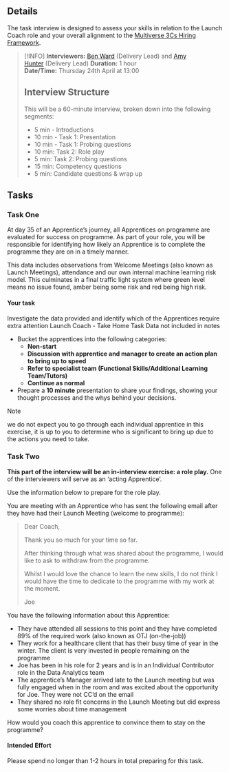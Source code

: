 ## Details

The task interview is designed to assess your skills in relation to the Launch Coach role and your overall alignment to the [Multiverse 3Cs Hiring Framework](../../../Research/Three%20C's%20Hiring%20Framework.md).

> [!INFO]
> **Interviewers:** [Ben Ward](https://www.linkedin.com/in/ben-ward-91353217b/) (Delivery Lead) and [Amy Hunter](https://www.linkedin.com/in/amy-hunter-n%C3%A9e-cawthrow-a6360495/) (Delivery Lead)
**Duration:** 1 hour  
**Date/Time:** Thursday 24th April at 13:00
> ## Interview Structure
> 
> This will be a 60-minute interview, broken down into the following segments:
> - 5 min - Introductions
> - 10 min - Task 1: Presentation
> - 10 min - Task 1: Probing questions
> - 10 min: Task 2: Role play
> - 5 min: Task 2: Probing questions
> - 15 min: Competency questions
> - 5 min: Candidate questions & wrap up

## Tasks

### Task One

At day 35 of an Apprentice’s journey, all Apprentices on programme are evaluated for success on programme. As part of your role, you will be responsible for identifying how likely an Apprentice is to complete the programme they are on in a timely manner.

This data includes observations from Welcome Meetings (also known as Launch Meetings), attendance and our own internal machine learning risk model. This culminates in a final traffic light system where green level means no issue found, amber being some risk and red being high risk.

#### Your task
Investigate the data provided and identify which of the Apprentices require extra attention Launch Coach - Take Home Task Data not included in notes
- Bucket the apprentices into the following categories:
	- **Non-start**
	- **Discussion with apprentice and manager to create an action plan to bring up to speed**
	- **Refer to specialist team (Functional Skills/Additional Learning Team/Tutors)**
	- **Continue as normal**
- Prepare a **10 minute** presentation to share your findings, showing your thought processes and the whys behind your decisions.

> [!NOTE]
> we do not expect you to go through each individual apprentice in this exercise, it is up to you to determine who is significant to bring up due to the actions you need to take.

### Task Two

**This part of the interview will be an in-interview exercise: a role play.** One of the interviewers will serve as an ‘acting Apprentice’. 

Use the information below to prepare for the role play. 

You are meeting with an Apprentice who has sent the following email after they have had their Launch Meeting (welcome to programme):

> 
> Dear Coach,
> 
> Thank you so much for your time so far. 
> 
> After thinking through what was shared about the programme, I would like to ask to withdraw from the programme. 
> 
> Whilst I would love the chance to learn the new skills, I do not think I would have the time to dedicate to the programme with my work at the moment.
> 
> Joe
> 

You have the following information about this Apprentice:
- They have attended all sessions to this point and they have completed 89% of the required work (also known as OTJ (on-the-job))
- They work for a healthcare client that has their busy time of year in the winter. The client is very invested in people remaining on the programme
- Joe has been in his role for 2 years and is in an Individual Contributor role in the Data Analytics team
- The apprentice’s Manager arrived late to the Launch meeting but was fully engaged when in the room and was excited about the opportunity for Joe. They were not CC’d on the email
- They shared no role fit concerns in the Launch Meeting but did express some worries about time management

How would you coach this apprentice to convince them to stay on the programme?

#### Intended Effort
Please spend no longer than 1-2 hours in total preparing for this task.